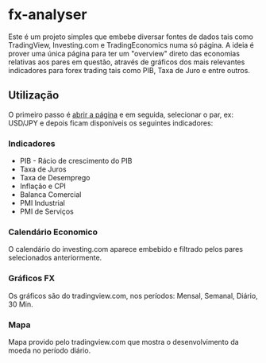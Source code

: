# fx-analyser

Este é um projeto simples que embebe diversar fontes de dados tais como TradingView, Investing.com e TradingEconomics numa só página. A ideia é prover uma única página para ter um "overview" direto das economias relativas aos pares em questão, através de gráficos dos mais relevantes indicadores para forex trading tais como PIB, Taxa de Juro e entre outros.

## Utilização
O primeiro passo é [abrir a página](https://andrevlima.github.io/fx-analyser/) e em seguida, selecionar o par, ex: USD/JPY e depois ficam disponíveis os seguintes indicadores:

### Indicadores
- PIB - Rácio de crescimento do PIB
- Taxa de Juros
- Taxa de Desemprego
- Inflação e CPI
- Balanca Comercial
- PMI Industrial
- PMI de Serviços


### Calendário Economico
O calendário do investing.com aparece embebido e filtrado pelos pares selecionados anteriormente.

### Gráficos FX
Os gráficos são do tradingview.com, nos períodos: Mensal, Semanal, Diário, 30 Min.

### Mapa 
Mapa provido pelo tradingview.com que mostra o desenvolvimento da moeda no período diário.

